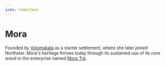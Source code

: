 ```yaml
---
icon: tombstone
---
```


# Mora

Founded by [Volymskala](../players/volymskala.md) as a starter settlement, where she later joined Northstar. Mora's heritage thrives today through its sustained use of its core wood in the enterprise named [Mora Trä](northstar/northstar-industries/mora-trae.md).

